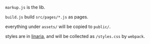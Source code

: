 `markup.js` is the lib.

`build.js` build `src/pages/*.js` as pages.

everything under `assets/` will be copied to `public/`. 

styles are in [linaria](https://github.com/callstack/linaria), and will be collected as `/styles.css` by `webpack`.
